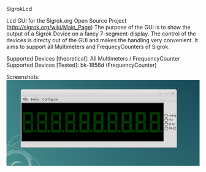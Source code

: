 SigrokLcd

Lcd GUI for the Sigrok.org Open Source Project (http://sigrok.org/wiki/Main_Page)
The purpose of the GUI is to show the output of a Sigrok Device on a fancy 7-segment-display. 
The control of the devices is directy out of the GUI and makes the handling very convenient.
It aims to support all Multimeters and FrequncyCounters of Sigrok.

Supported Devices [theoretical]: All Multimeters / FrequencyCounter<br>
Supported Devices [Tested]: bk-1856d (FrequencyCounter)

Screenshots:<br>
![GUI after Startup](https://github.com/LUMERIIX/SigrokLcd/blob/master/Screenshots/off.png)


